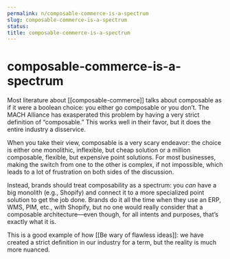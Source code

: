 ```yaml
---
permalink: n/composable-commerce-is-a-spectrum
slug: composable-commerce-is-a-spectrum
status: 
title: composable-commerce-is-a-spectrum
---
```

# composable-commerce-is-a-spectrum

Most literature about [[composable-commerce]] talks about composable as if it were a boolean choice: you either go composable or you don’t. The MACH Alliance has exasperated this problem by having a very strict definition of “composable.” This works well in their favor, but it does the entire industry a disservice.

When you take their view, composable is a very scary endeavor: the choice is either one monolithic, inflexible, but cheap solution or a million composable, flexible, but expensive point solutions. For most businesses, making the switch from one to the other is complex, if not impossible, which leads to a lot of frustration on both sides of the discussion.

Instead, brands should treat composability as a spectrum: you _can_ have a big monolith (e.g., Shopify) and connect it to a more specialized point solution to get the job done. Brands do it all the time when they use an ERP, WMS, PIM, etc., with Shopify, but no one would really consider that a composable architecture—even though, for all intents and purposes, that’s exactly what it is.

This is a good example of how [[Be wary of flawless ideas]]: we have created a strict definition in our industry for a term, but the reality is much more nuanced.
